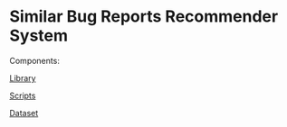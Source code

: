 # Similar Bug Reports Recommender System

Components:

[Library](https://github.com/guimcarneiro/similar-bugs-reports-recommender-lib)

[Scripts](https://github.com/guimcarneiro/similar-bugs-reports-recommender-scripts)

[Dataset](https://github.com/guimcarneiro/similar-bug-reports-recommender)

